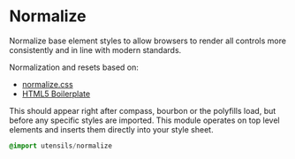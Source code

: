 # Normalize
Normalize base element styles to allow browsers to render all controls
more consistently and in line with modern standards.

Normalization and resets based on:

- [normalize.css](http://necolas.github.com/normalize.css/)
- [HTML5 Boilerplate](http://html5boilerplate.com/)

This should appear right after compass, bourbon or the polyfills load, but before any
specific styles are imported. This module operates on top level elements
and inserts them directly into your style sheet.

```sass
@import utensils/normalize
```

